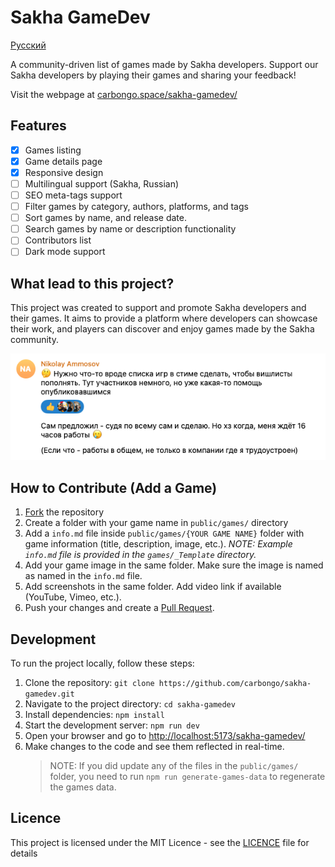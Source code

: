# Sakha GameDev

[Русский](./readme/README-russian.md)

A community-driven list of games made by Sakha developers.
Support our Sakha developers by playing their games and sharing your feedback!

Visit the webpage at [carbongo.space/sakha-gamedev/](https://carbongo.space/sakha-gamedev/)

## Features

- [x] Games listing
- [x] Game details page
- [x] Responsive design
- [ ] Multilingual support (Sakha, Russian)
- [ ] SEO meta-tags support
- [ ] Filter games by category, authors, platforms, and tags
- [ ] Sort games by name, and release date.
- [ ] Search games by name or description functionality
- [ ] Contributors list
- [ ] Dark mode support

## What lead to this project?

This project was created to support and promote Sakha developers and their games. It aims to provide a platform where developers can showcase their work, and players can discover and enjoy games made by the Sakha community.

![Screenshot of a message from a Sakha developer Nikolay Ammosov](/public/assets/screenshot.png)

## How to Contribute (Add a Game)

1. [Fork](https://github.com/carbongo/sakha-gamedev/fork) the repository
2. Create a folder with your game name in `public/games/` directory
3. Add a `info.md` file inside `public/games/{YOUR GAME NAME}` folder with game information (title, description, image, etc.). _*NOTE*: Example `info.md` file is provided in the `games/_Template` directory._
4. Add your game image in the same folder. Make sure the image is named as named in the `info.md` file.
5. Add screenshots in the same folder. Add video link if available (YouTube, Vimeo, etc.).
6. Push your changes and create a [Pull Request](https://github.com/carbongo/sakha-gamedev/compare).

## Development

To run the project locally, follow these steps:

1. Clone the repository: `git clone https://github.com/carbongo/sakha-gamedev.git`
2. Navigate to the project directory: `cd sakha-gamedev`
3. Install dependencies: `npm install`
4. Start the development server: `npm run dev`
5. Open your browser and go to [http://localhost:5173/sakha-gamedev/](http://localhost:5173/sakha-gamedev/)
6. Make changes to the code and see them reflected in real-time.
   > NOTE: If you did update any of the files in the `public/games/` folder, you need to run `npm run generate-games-data` to regenerate the games data.

## Licence

This project is licensed under the MIT Licence - see the [LICENCE](LICENCE) file for details
